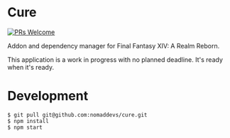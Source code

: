 Cure
====
[![PRs Welcome](https://img.shields.io/badge/PRs-welcome-brightgreen.svg?style=flat-square)](http://makeapullrequest.com)

Addon and dependency manager for Final Fantasy XIV: A Realm Reborn.

This application is a work in progress with no planned deadline. It's ready when it's ready.

# Development
```
$ git pull git@github.com:nomaddevs/cure.git
$ npm install
$ npm start
```
